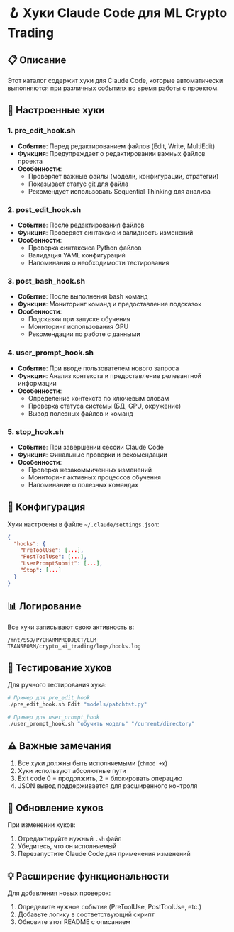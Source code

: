 # 🪝 Хуки Claude Code для ML Crypto Trading

## 📋 Описание

Этот каталог содержит хуки для Claude Code, которые автоматически выполняются при различных событиях во время работы с проектом.

## 🔧 Настроенные хуки

### 1. **pre_edit_hook.sh**
- **Событие**: Перед редактированием файлов (Edit, Write, MultiEdit)
- **Функция**: Предупреждает о редактировании важных файлов проекта
- **Особенности**:
  - Проверяет важные файлы (модели, конфигурации, стратегии)
  - Показывает статус git для файла
  - Рекомендует использовать Sequential Thinking для анализа

### 2. **post_edit_hook.sh**
- **Событие**: После редактирования файлов
- **Функция**: Проверяет синтаксис и валидность изменений
- **Особенности**:
  - Проверка синтаксиса Python файлов
  - Валидация YAML конфигураций
  - Напоминания о необходимости тестирования

### 3. **post_bash_hook.sh**
- **Событие**: После выполнения bash команд
- **Функция**: Мониторинг команд и предоставление подсказок
- **Особенности**:
  - Подсказки при запуске обучения
  - Мониторинг использования GPU
  - Рекомендации по работе с данными

### 4. **user_prompt_hook.sh**
- **Событие**: При вводе пользователем нового запроса
- **Функция**: Анализ контекста и предоставление релевантной информации
- **Особенности**:
  - Определение контекста по ключевым словам
  - Проверка статуса системы (БД, GPU, окружение)
  - Вывод полезных файлов и команд

### 5. **stop_hook.sh**
- **Событие**: При завершении сессии Claude Code
- **Функция**: Финальные проверки и рекомендации
- **Особенности**:
  - Проверка незакоммиченных изменений
  - Мониторинг активных процессов обучения
  - Напоминание о полезных командах

## 📁 Конфигурация

Хуки настроены в файле `~/.claude/settings.json`:

```json
{
  "hooks": {
    "PreToolUse": [...],
    "PostToolUse": [...],
    "UserPromptSubmit": [...],
    "Stop": [...]
  }
}
```

## 📊 Логирование

Все хуки записывают свою активность в:
```
/mnt/SSD/PYCHARMPRODJECT/LLM TRANSFORM/crypto_ai_trading/logs/hooks.log
```

## 🧪 Тестирование хуков

Для ручного тестирования хука:
```bash
# Пример для pre_edit_hook
./pre_edit_hook.sh Edit "models/patchtst.py"

# Пример для user_prompt_hook
./user_prompt_hook.sh "обучить модель" "/current/directory"
```

## ⚠️ Важные замечания

1. Все хуки должны быть исполняемыми (`chmod +x`)
2. Хуки используют абсолютные пути
3. Exit code 0 = продолжить, 2 = блокировать операцию
4. JSON вывод поддерживается для расширенного контроля

## 🔄 Обновление хуков

При изменении хуков:
1. Отредактируйте нужный `.sh` файл
2. Убедитесь, что он исполняемый
3. Перезапустите Claude Code для применения изменений

## 💡 Расширение функциональности

Для добавления новых проверок:
1. Определите нужное событие (PreToolUse, PostToolUse, etc.)
2. Добавьте логику в соответствующий скрипт
3. Обновите этот README с описанием